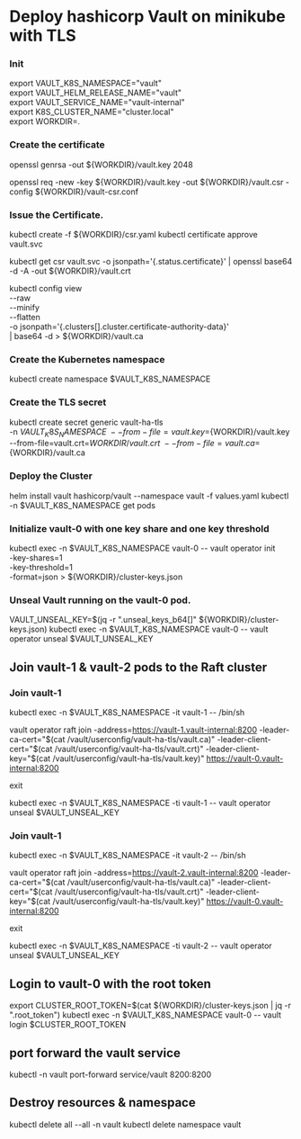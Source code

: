 # Deploy hashicorp Vault on minikube with TLS

### Init 
export VAULT_K8S_NAMESPACE="vault" \
export VAULT_HELM_RELEASE_NAME="vault" \
export VAULT_SERVICE_NAME="vault-internal" \
export K8S_CLUSTER_NAME="cluster.local" \
export WORKDIR=.

### Create the certificate

openssl genrsa -out ${WORKDIR}/vault.key 2048

openssl req -new -key ${WORKDIR}/vault.key -out ${WORKDIR}/vault.csr -config ${WORKDIR}/vault-csr.conf

### Issue the Certificate.

kubectl create -f ${WORKDIR}/csr.yaml
kubectl certificate approve vault.svc

kubectl get csr vault.svc -o jsonpath='{.status.certificate}' | openssl base64 -d -A -out ${WORKDIR}/vault.crt

kubectl config view \
--raw \
--minify \
--flatten \
-o jsonpath='{.clusters[].cluster.certificate-authority-data}' \
| base64 -d > ${WORKDIR}/vault.ca

### Create the Kubernetes namespace

kubectl create namespace $VAULT_K8S_NAMESPACE

### Create the TLS secret

kubectl create secret generic vault-ha-tls \
-n $VAULT_K8S_NAMESPACE \
--from-file=vault.key=${WORKDIR}/vault.key \
--from-file=vault.crt=${WORKDIR}/vault.crt \
--from-file=vault.ca=${WORKDIR}/vault.ca

### Deploy the Cluster

helm install vault hashicorp/vault --namespace vault -f values.yaml
kubectl -n $VAULT_K8S_NAMESPACE get pods

### Initialize vault-0 with one key share and one key threshold

kubectl exec -n $VAULT_K8S_NAMESPACE vault-0 -- vault operator init \
-key-shares=1 \
-key-threshold=1 \
-format=json > ${WORKDIR}/cluster-keys.json

### Unseal Vault running on the vault-0 pod.

VAULT_UNSEAL_KEY=$(jq -r ".unseal_keys_b64[]" ${WORKDIR}/cluster-keys.json)
kubectl exec -n $VAULT_K8S_NAMESPACE vault-0 -- vault operator unseal $VAULT_UNSEAL_KEY

## Join vault-1 & vault-2 pods to the Raft cluster

### Join vault-1 

kubectl exec -n $VAULT_K8S_NAMESPACE -it vault-1 -- /bin/sh

vault operator raft join -address=https://vault-1.vault-internal:8200 
-leader-ca-cert="$(cat /vault/userconfig/vault-ha-tls/vault.ca)" 
-leader-client-cert="$(cat /vault/userconfig/vault-ha-tls/vault.crt)" 
-leader-client-key="$(cat /vault/userconfig/vault-ha-tls/vault.key)" https://vault-0.vault-internal:8200

exit

kubectl exec -n $VAULT_K8S_NAMESPACE -ti vault-1 -- vault operator unseal $VAULT_UNSEAL_KEY

### Join vault-1

kubectl exec -n $VAULT_K8S_NAMESPACE -it vault-2 -- /bin/sh

vault operator raft join -address=https://vault-2.vault-internal:8200 
-leader-ca-cert="$(cat /vault/userconfig/vault-ha-tls/vault.ca)" 
-leader-client-cert="$(cat /vault/userconfig/vault-ha-tls/vault.crt)" 
-leader-client-key="$(cat /vault/userconfig/vault-ha-tls/vault.key)" https://vault-0.vault-internal:8200

exit

kubectl exec -n $VAULT_K8S_NAMESPACE -ti vault-2 -- vault operator unseal $VAULT_UNSEAL_KEY

## Login to vault-0 with the root token

export CLUSTER_ROOT_TOKEN=$(cat ${WORKDIR}/cluster-keys.json | jq -r ".root_token")
kubectl exec -n $VAULT_K8S_NAMESPACE vault-0 -- vault login $CLUSTER_ROOT_TOKEN

## port forward the vault service

kubectl -n vault port-forward service/vault 8200:8200

## Destroy resources & namespace

kubectl delete all --all -n vault
kubectl delete namespace  vault